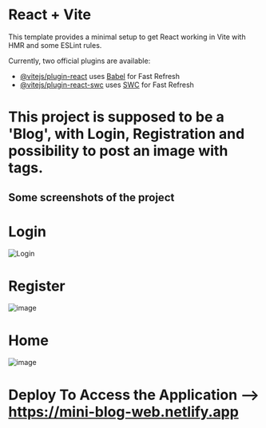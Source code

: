 # React + Vite

This template provides a minimal setup to get React working in Vite with HMR and some ESLint rules.

Currently, two official plugins are available:

- [@vitejs/plugin-react](https://github.com/vitejs/vite-plugin-react/blob/main/packages/plugin-react/README.md) uses [Babel](https://babeljs.io/) for Fast Refresh
- [@vitejs/plugin-react-swc](https://github.com/vitejs/vite-plugin-react-swc) uses [SWC](https://swc.rs/) for Fast Refresh


# This project is supposed to be a 'Blog', with Login, Registration and possibility to post an image with tags.

## Some screenshots of the project

# Login
![Login](https://cdn.discordapp.com/attachments/720151609056690176/1228478347932078211/image.png?ex=662c309e&is=6619bb9e&hm=4a3b12d98a0bf7a145451a6c6497f5e21e56493ffd3a8871197c2aedb6d806db&)

# Register
![image](https://github.com/TitanCodeXD/Mini-Blog/assets/91525737/3880dff4-b4d2-4b81-baef-bc23c3208070)

# Home
![image](https://github.com/TitanCodeXD/Mini-Blog/assets/91525737/4f9ea92a-efcb-4601-8a23-b33ca45c5100)


# Deploy To Access the Application --> https://mini-blog-web.netlify.app
